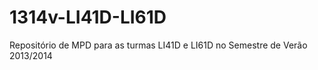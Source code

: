 1314v-LI41D-LI61D
=================

Repositório de MPD para as turmas LI41D e LI61D no Semestre de Verão 2013/2014
